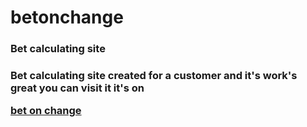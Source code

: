 # betonchange
<h3>Bet calculating site<h3>
<p>Bet calculating site created for a customer
and it's work's great you can visit it it's on
<p><a href="https://betonchange.netlify.app" > bet on change</a>
